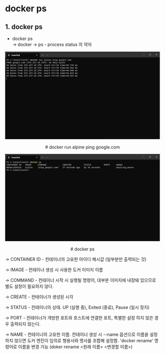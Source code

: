 # **docker ps**

## **1. docker ps**
* docker ps<br>
→ docker
→ ps - process status 의 약자

<p align = "center">
    <img src="Pictures\CMD_docker run alpine ping google.com.jpg">
    </p>
    <p align = "center"> # docker run alpine ping google.com </p>


<p align = "center">
    <img src="Pictures\CMD_docker ps.jpg">
    </p>
    <p align = "center"> # docker ps </p>

→ CONTAINER ID - 컨테이너의 고유한 아이디 해시값 (일부분만 출력되는 것)

→ IMAGE - 컨테이너 생성 시 사용한 도커 이미지 이름

→ COMMAND - 컨테이너 시작 시 실행될 명령어, 대부분 이미지에 내장돼 있으므로 별도 설정이 필요하지 않다.

→ CREATE - 컨테이너가 생성된 시각

→ STATUS - 컨테이너의 상태. UP (실행 중), Exited (종료), Pause (일시 정지)

→ PORT - 컨테이너가 개방한 포트와 호스트에 연결한 포트, 특별한 설정 하지 않은 경우 출력되지 않는다.

→ NAME - 컨테이너의 고유한 이름. 컨테이너 생성 시 --name 옵션으로 이름을 설정하지 않으면 도커 엔진이 임의로 형용사와 명사를 조합해 설정함.
'docker rename' 명령어로 이름을 변경 가능 (doker rename <원래 이름> <변경할 이름>) 